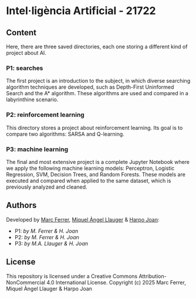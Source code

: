# Intel·ligència Artificial - 21722

## Content
Here, there are three saved directories, each one storing a different kind of project about AI.

### P1: searches
The first project is an introduction to the subject, in which diverse searching algorithm techniques are developed, such as Depth-First Uninformed Search and the A* algorithm. These algorithms are used and compared in a labyrinthine scenario.

### P2: reinforcement learning
This directory stores a project about reinforcement learning. Its goal is to compare two algorithms: SARSA and Q-learning.

### P3: machine learning
The final and most extensive project is a complete Jupyter Notebook where we apply the following machine learning models: Perceptron, Logistic Regression, SVM, Decision Trees, and Random Forests. These models are executed and compared when applied to the same dataset, which is previously analyzed and cleaned.

## Authors
Developed by [Marc Ferrer](https://github.com/Kow13), [Miquel Àngel Llauger](https://github.com/MiquelAngelLlauger) & [Harpo Joan](https://github.com/helveticka):
- P1: *by M. Ferrer & H. Joan*
- P2: *by M. Ferrer & H. Joan*
- P3: *by M.A. Llauger & H. Joan*

## License
This repository is licensed under a Creative Commons Attribution-NonCommercial 4.0 International License.
Copyright (c) 2025 Marc Ferrer, Miquel Àngel Llauger & Harpo Joan

